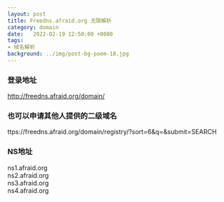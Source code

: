 ```yaml
---
layout: post
title: Freedns.afraid.org 无限解析
category: domain
date:   2022-02-19 12:50:00 +0800
tags:
- 域名解析
background: ../img/post-bg-poem-18.jpg
---
```




### 登录地址<br>
http://freedns.afraid.org/domain/

### 也可以申请其他人提供的二级域名<br>
ttps://freedns.afraid.org/domain/registry/?sort=6&q=&submit=SEARCH

### NS地址<br>
ns1.afraid.org<br>
ns2.afraid.org<br>
ns3.afraid.org<br>
ns4.afraid.org<br>